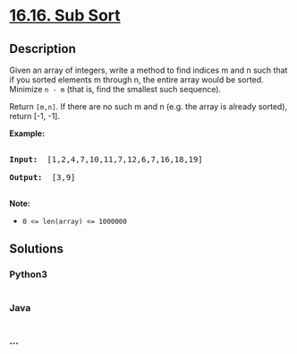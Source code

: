 # [16.16. Sub Sort](https://leetcode-cn.com/problems/sub-sort-lcci)

## Description
<p>Given an array of integers, write a method to find indices m and n such that if you sorted&nbsp;elements m through n, the entire array would be sorted. Minimize <code>n - m</code> (that is, find the smallest such sequence).</p>



<p>Return <code>[m,n]</code>. If there are no such m and n (e.g. the array is already sorted), return [-1, -1].</p>



<p><strong>Example: </strong></p>



<pre>

<strong>Input: </strong> [1,2,4,7,10,11,7,12,6,7,16,18,19]

<strong>Output: </strong> [3,9]

</pre>



<p><strong>Note: </strong></p>



<ul>
	<li><code>0 &lt;= len(array) &lt;= 1000000</code></li>
</ul>




## Solutions


### Python3

```python

```

### Java

```java

```

### ...
```

```
